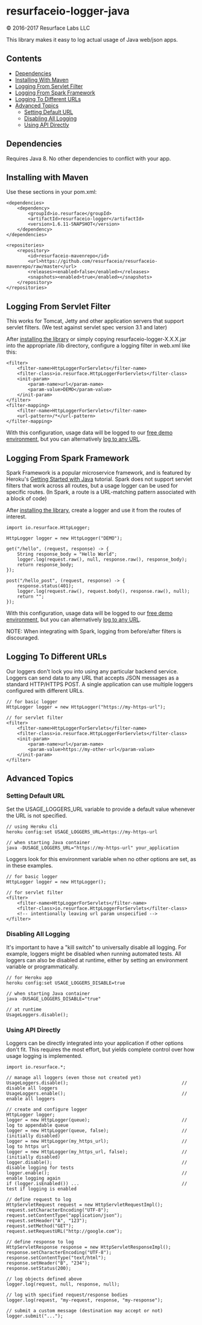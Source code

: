 # resurfaceio-logger-java
&copy; 2016-2017 Resurface Labs LLC

This library makes it easy to log actual usage of Java web/json apps.

## Contents

<ul>
<li><a href="#dependencies">Dependencies</a></li>
<li><a href="#installing_with_maven">Installing With Maven</a></li>
<li><a href="#logging_from_servlet_filter">Logging From Servlet Filter</a></li>
<li><a href="#logging_from_spark_framework">Logging From Spark Framework</a></li>
<li><a href="#logging_to_different_urls">Logging To Different URLs</a></li>
<li><a href="#advanced_topics">Advanced Topics</a><ul>
<li><a href="#setting_default_url">Setting Default URL</a></li>
<li><a href="#disabling_all_logging">Disabling All Logging</a></li>
<li><a href="#using_api_directly">Using API Directly</a></li>
</ul></li>
</ul>

<a name="dependencies"/>

## Dependencies

Requires Java 8. No other dependencies to conflict with your app.

<a name="installing_with_maven"/>

## Installing with Maven

Use these sections in your pom.xml:

    <dependencies>
        <dependency>
            <groupId>io.resurface</groupId>
            <artifactId>resurfaceio-logger</artifactId>
            <version>1.6.11-SNAPSHOT</version>
        </dependency>
    </dependencies>

    <repositories>
        <repository>
            <id>resurfaceio-mavenrepo</id>
            <url>https://github.com/resurfaceio/resurfaceio-mavenrepo/raw/master</url>
            <releases><enabled>false</enabled></releases>
            <snapshots><enabled>true</enabled></snapshots>
        </repository>
    </repositories>

<a name="logging_from_servlet_filter"/>

## Logging From Servlet Filter

This works for Tomcat, Jetty and other application servers that support servlet filters. (We test against servlet spec version 
3.1 and later)

After <a href="#installing_with_maven">installing the library</a> or simply copying resurfaceio-logger-X.X.X.jar
into the appropriate /lib directory, configure a logging filter in web.xml like this:

    <filter>
        <filter-name>HttpLoggerForServlets</filter-name>
        <filter-class>io.resurface.HttpLoggerForServlets</filter-class>
        <init-param>
            <param-name>url</param-name>
            <param-value>DEMO</param-value>
        </init-param>
    </filter>
    <filter-mapping>
        <filter-name>HttpLoggerForServlets</filter-name>
        <url-pattern>/*</url-pattern>
    </filter-mapping>
    
With this configuration, usage data will be logged to our 
[free demo environment](https://demo-resurfaceio.herokuapp.com/messages), but you can alternatively
<a href="#logging_to_different_urls">log to any URL</a>.

<a name="logging_from_spark_framework"/>

## Logging From Spark Framework

Spark Framework is a popular microservice framework, and is featured by Heroku's
[Getting Started with Java](https://devcenter.heroku.com/articles/getting-started-with-java) tutorial. Spark does not support
servlet filters that work across all routes, but a usage logger can be used for specific routes. (In Spark, a route is a 
URL-matching pattern associated with a block of code)

After <a href="#installing_with_maven">installing the library</a>, create a logger and use it from the routes of interest.

    import io.resurface.HttpLogger;

    HttpLogger logger = new HttpLogger("DEMO");

    get("/hello", (request, response) -> {
        String response_body = "Hello World";
        logger.log(request.raw(), null, response.raw(), response_body);
        return response_body;
    });

    post("/hello_post", (request, response) -> {
        response.status(401);
        logger.log(request.raw(), request.body(), response.raw(), null);
        return "";
    });

With this configuration, usage data will be logged to our 
[free demo environment](https://demo-resurfaceio.herokuapp.com/messages), but you can alternatively
<a href="#logging_to_different_urls">log to any URL</a>.

NOTE: When integrating with Spark, logging from before/after filters is discouraged.

<a name="logging_to_different_urls"/>

## Logging To Different URLs

Our loggers don't lock you into using any particular backend service. Loggers can send data to any URL that accepts JSON
messages as a standard HTTP/HTTPS POST. A single application can use multiple loggers configured with different URLs.

    // for basic logger
    HttpLogger logger = new HttpLogger("https://my-https-url");

    // for servlet filter
    <filter>
        <filter-name>HttpLoggerForServlets</filter-name>
        <filter-class>io.resurface.HttpLoggerForServlets</filter-class>
        <init-param>
            <param-name>url</param-name>
            <param-value>https://my-other-url</param-value>
        </init-param>
    </filter>

<a name="advanced_topics"/>

## Advanced Topics

<a name="setting_default_url"/>

### Setting Default URL

Set the USAGE_LOGGERS_URL variable to provide a default value whenever the URL is not specified.

    // using Heroku cli
    heroku config:set USAGE_LOGGERS_URL=https://my-https-url

    // when starting Java container
    java -DUSAGE_LOGGERS_URL="https://my-https-url" your_application

Loggers look for this environment variable when no other options are set, as in these examples.

    // for basic logger
    HttpLogger logger = new HttpLogger();

    // for servlet filter
    <filter>
        <filter-name>HttpLoggerForServlets</filter-name>
        <filter-class>io.resurface.HttpLoggerForServlets</filter-class>
        <!-- intentionally leaving url param unspecified -->
    </filter>

<a name="disabling_all_logging"/>

### Disabling All Logging

It's important to have a "kill switch" to universally disable all logging. For example, loggers might be disabled when
running automated tests. All loggers can also be disabled at runtime, either by setting an environment variable or
programmatically.

    // for Heroku app
    heroku config:set USAGE_LOGGERS_DISABLE=true

    // when starting Java container
    java -DUSAGE_LOGGERS_DISABLE="true"

    // at runtime
    UsageLoggers.disable();

<a name="using_api_directly"/>

### Using API Directly

Loggers can be directly integrated into your application if other options don't fit. This requires the most effort, but
yields complete control over how usage logging is implemented.

    import io.resurface.*;

    // manage all loggers (even those not created yet)
    UsageLoggers.disable();                                          // disable all loggers
    UsageLoggers.enable();                                           // enable all loggers

    // create and configure logger
    HttpLogger logger;
    logger = new HttpLogger(queue);                                  // log to appendable queue
    logger = new HttpLogger(queue, false);                           // (initially disabled)
    logger = new HttpLogger(my_https_url);                           // log to https url
    logger = new HttpLogger(my_https_url, false);                    // (initially disabled)
    logger.disable();                                                // disable logging for tests
    logger.enable();                                                 // enable logging again
    if (logger.isEnabled()) ...                                      // test if logging is enabled

    // define request to log
    HttpServletRequest request = new HttpServletRequestImpl();
    request.setCharacterEncoding("UTF-8");
    request.setContentType("application/json");
    request.setHeader("A", "123");
    request.setMethod("GET");
    request.setRequestURL("http://google.com");

    // define response to log
    HttpServletResponse response = new HttpServletResponseImpl();
    response.setCharacterEncoding("UTF-8");
    response.setContentType("text/html");
    response.setHeader("B", "234");
    response.setStatus(200);

    // log objects defined above
    logger.log(request, null, response, null);

    // log with specified request/response bodies
    logger.log(request, "my-request, response, "my-response");

    // submit a custom message (destination may accept or not)
    logger.submit("...");
